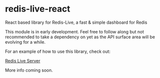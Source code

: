 # redis-live-react
React based library for Redis-Live, a fast & simple dashboard for Redis

This module is in early development. Feel free to follow along but not recommended to take a dependency on yet as the API surface area will be evolving for a while.

For an example of how to use this library, check out:

[Redis Live Server](https://github.com/lawrips/redis-live)

More info coming soon.